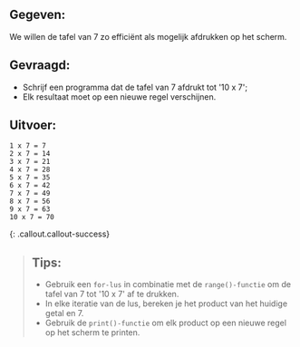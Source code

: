 ## Gegeven: 
We willen de tafel van 7 zo efficiënt als mogelijk afdrukken op het scherm. 

## Gevraagd: 
* Schrijf een programma dat de tafel van 7 afdrukt tot '10 x 7';
* Elk resultaat moet op een nieuwe regel verschijnen.

## Uitvoer:
```
1 x 7 = 7
2 x 7 = 14
3 x 7 = 21
4 x 7 = 28
5 x 7 = 35
6 x 7 = 42
7 x 7 = 49
8 x 7 = 56
9 x 7 = 63
10 x 7 = 70

```

{: .callout.callout-success}
>## Tips: 
>* Gebruik een `for-lus` in combinatie met de `range()-functie` om de tafel van 7 tot '10 x 7' af te drukken.
>* In elke iteratie van de lus, bereken je het product van het huidige getal en 7.
>* Gebruik de `print()-functie` om elk product op een nieuwe regel op het scherm te printen.
